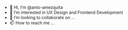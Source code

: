 - 👋 Hi, I’m @anto-amezquita
- 👀 I’m interested in UX Design and Frontend Development
- 💞️ I’m looking to collaborate on ...
- 📫 How to reach me ...

<!---
anto-amezquita/anto-amezquita is a ✨ special ✨ repository because its `README.md` (this file) appears on your GitHub profile.
You can click the Preview link to take a look at your changes.
--->
